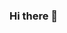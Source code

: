 ### Hi there 👋

<!--
**Denishnjuguna/Denishnjuguna** is a ✨ _special_ ✨ repository because its `README.md` (this file) appears on your GitHub profile.

Here are some ideas to get you started:

- 🔭 I’m currently working on building my career life which is deeply based on technology.Coding is my greatest passion.
- 🌱 I’m currently learning a number of programming languages ie; Html,CSS,C,C++,php
- 👯 I’m looking to collaborate on the Crystal Technologies Lmt.
- 🤔 I’m looking for help with anyone with a taste of help
- 💬 Ask me about ...
- 📫 How to reach me: cont:+254796555941{calls/texts/whatsapp}
- 😄 Pronouns: ...
- ⚡ Fun fact: You want me,? Earn me the right way.
-->
